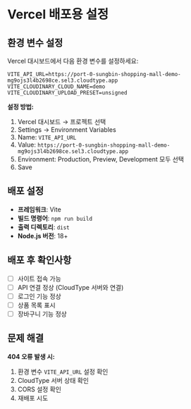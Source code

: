 # Vercel 배포용 설정

## 환경 변수 설정
Vercel 대시보드에서 다음 환경 변수를 설정하세요:

```
VITE_API_URL=https://port-0-sungbin-shopping-mall-demo-mg9ojs3l4b2698ce.sel3.cloudtype.app
VITE_CLOUDINARY_CLOUD_NAME=demo
VITE_CLOUDINARY_UPLOAD_PRESET=unsigned
```

**설정 방법:**
1. Vercel 대시보드 → 프로젝트 선택
2. Settings → Environment Variables
3. Name: `VITE_API_URL`
4. Value: `https://port-0-sungbin-shopping-mall-demo-mg9ojs3l4b2698ce.sel3.cloudtype.app`
5. Environment: Production, Preview, Development 모두 선택
6. Save

## 배포 설정
- **프레임워크**: Vite
- **빌드 명령어**: `npm run build`
- **출력 디렉토리**: `dist`
- **Node.js 버전**: 18+

## 배포 후 확인사항
- [ ] 사이트 접속 가능
- [ ] API 연결 정상 (CloudType 서버와 연결)
- [ ] 로그인 기능 정상
- [ ] 상품 목록 표시
- [ ] 장바구니 기능 정상

## 문제 해결
**404 오류 발생 시:**
1. 환경 변수 `VITE_API_URL` 설정 확인
2. CloudType 서버 상태 확인
3. CORS 설정 확인
4. 재배포 시도
